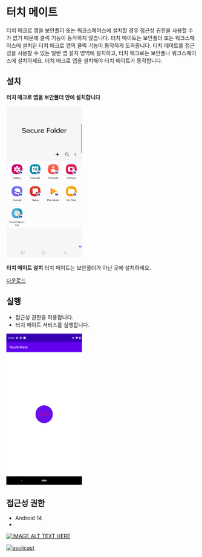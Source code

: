 # 터치 메이트
터치 매크로 앱을 보안폴더 또는 워크스페이스에 설치할 경우 접근성 권한을 사용할 수가 없기 때문에 클릭 기능이 동작하지 않습니다. 터치 메이트는 보안폴더 또는 워크스페이스에 설치된 터치 매크로 앱의 클릭 기능이 동작하게 도와줍니다. 터치 메이트를 접근성을 사용할 수 있는 일반 앱 설치 영역에 설치하고, 터치 매크로는 보안폴나 워크스페이스에 설치하세요. 터치 매크로 앱을 설치해야 터치 메이트가 동작합니다.

## 설치
**터치 매크로 앱을 보안폴더 안에 설치합니다**

<img src="assets/install_secure_folder.jpg" alt="Install tmc inside the secure folder" style="height: 400px; width:200px;"/>

**터치 메이트 설치**
터치 메이트는 보안폴더가 아닌 곳에 설치하세요.


[다운로드](apk/TouchMate_v1.0.2.apk)

## 실행
- 접근성 권한을 허용합니다.
- 터치 메이트 서비스를 실행합니다.
 
<img src="assets/touch_mate_main.png" alt="Touch Mate main activity" style="height: 400px; width:200px;"/>

## 접근성 권한 
 - Android 14
 - 
[![IMAGE ALT TEXT HERE](https://img.youtube.com/vi/GCOlUx8d_NU/0.jpg)](https://www.youtube.com/watch?v=GCOlUx8d_NU)

[![asciicast](https://asciinema.org/a/113463.png)](https://asciinema.org/a/113463)

